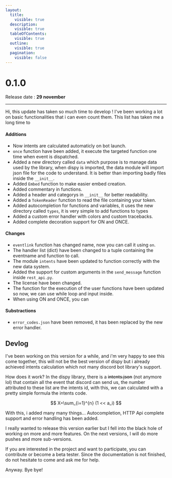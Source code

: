 ```yaml
---
layout:
  title:
    visible: true
  description:
    visible: true
  tableOfContents:
    visible: true
  outline:
    visible: true
  pagination:
    visible: false
---
```


# 0.1.0

Release date : **29 november**

***

Hi, this update has taken so much time to develop ! I've been working a lot on basic functionalities that i can even count them. This list has taken me a long time to

#### Additions

* Now intents are calculated automaticly on bot launch.
* `once` function have been added, it execute the targeted function one time when event is dispatched.
* Added a new directory called `data` which purpose is to manage data used by the library, when dispy is imported, the data module will import json file for the code to understand. It is better than importing badly files inside the `__init__`.
* Added `Embed` function to make easier embed creation.
* Added commentary in functions.
* Added a header and categorys in `__init__` for better readability.
* Added a `TokenReader` function to read the file containing your token.
* Added autocompletion for functions and variables, it uses the new directory called `types`, it is very simple to add functions to types
* Added a custom error handler with colors and custom tracebacks.
* Added complete decoration support for ON and ONCE.

#### Changes

* `eventlink` function has changed name, now you can call it using `on`.
* The handler list (dict) have been changed to a tuple containing the eventname and function to call.
* The module `intents` have been updated to function correctly with the new data system.
* Added the support for custom arguments in the `send_message` function inside `rest_api.py`.
* The license have been changed.
* The function for the execution of the user functions have been updated so now, we can use while loop and input inside.
* When using ON and ONCE, you can

#### Substractions

* `error_codes.json` have been removed, it has been replaced by the new error handler.

## Devlog

I've been working on this version for a while, and i'm very happy to see this come together, this will not be the best version of dispy but i already achieved intents calculation which not many discord bot library's support.

How does it work? In the dispy library, there is a ~~intents.json~~ (not anymore lol) that contain all the event that discord can send us, the number attributed to these list are the intents id, with this, we can calculated with a pretty simple formula the intents code.

$$
X=\sum_{i=1}^{n} (1 << a_i)
$$

With this, i added many many things... Autocompletion, HTTP Api complete support and error handling has been added.

I really wanted to release this version earlier but I fell into the black hole of working on more and more features. On the next versions, I will do more pushes and more sub-versions.

If you are interested in the project and want to participate, you can contribute or become a beta tester. Since the documentation is not finished, do not hesitate to come and ask me for help.

Anyway. Bye bye!
